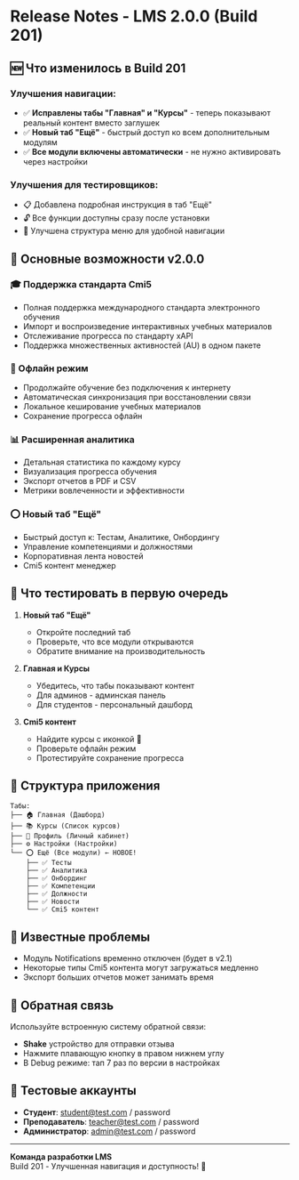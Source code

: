 # Release Notes - LMS 2.0.0 (Build 201)

## 🆕 Что изменилось в Build 201

### Улучшения навигации:
- ✅ **Исправлены табы "Главная" и "Курсы"** - теперь показывают реальный контент вместо заглушек
- ✅ **Новый таб "Ещё"** - быстрый доступ ко всем дополнительным модулям
- ✅ **Все модули включены автоматически** - не нужно активировать через настройки

### Улучшения для тестировщиков:
- 📋 Добавлена подробная инструкция в таб "Ещё"
- 🔓 Все функции доступны сразу после установки
- 📱 Улучшена структура меню для удобной навигации

## 🎉 Основные возможности v2.0.0

### 🎓 Поддержка стандарта Cmi5
- Полная поддержка международного стандарта электронного обучения
- Импорт и воспроизведение интерактивных учебных материалов
- Отслеживание прогресса по стандарту xAPI
- Поддержка множественных активностей (AU) в одном пакете

### 📱 Офлайн режим
- Продолжайте обучение без подключения к интернету
- Автоматическая синхронизация при восстановлении связи
- Локальное кеширование учебных материалов
- Сохранение прогресса офлайн

### 📊 Расширенная аналитика
- Детальная статистика по каждому курсу
- Визуализация прогресса обучения
- Экспорт отчетов в PDF и CSV
- Метрики вовлеченности и эффективности

### ⭕ Новый таб "Ещё"
- Быстрый доступ к: Тестам, Аналитике, Онбордингу
- Управление компетенциями и должностями
- Корпоративная лента новостей
- Cmi5 контент менеджер

## 🧪 Что тестировать в первую очередь

1. **Новый таб "Ещё"**
   - Откройте последний таб
   - Проверьте, что все модули открываются
   - Обратите внимание на производительность

2. **Главная и Курсы**
   - Убедитесь, что табы показывают контент
   - Для админов - админская панель
   - Для студентов - персональный дашборд

3. **Cmi5 контент**
   - Найдите курсы с иконкой 🎲
   - Проверьте офлайн режим
   - Протестируйте сохранение прогресса

## 📱 Структура приложения

```
Табы:
├── 🏠 Главная (Дашборд)
├── 📚 Курсы (Список курсов)
├── 👤 Профиль (Личный кабинет)
├── ⚙️ Настройки (Настройки)
└── ⭕ Ещё (Все модули) ← НОВОЕ!
    ├── ✅ Тесты
    ├── ✅ Аналитика
    ├── ✅ Онбординг
    ├── ✅ Компетенции
    ├── ✅ Должности
    ├── ✅ Новости
    └── ✅ Cmi5 контент
```

## 🐞 Известные проблемы

- Модуль Notifications временно отключен (будет в v2.1)
- Некоторые типы Cmi5 контента могут загружаться медленно
- Экспорт больших отчетов может занимать время

## 💬 Обратная связь

Используйте встроенную систему обратной связи:
- **Shake** устройство для отправки отзыва
- Нажмите плавающую кнопку в правом нижнем углу
- В Debug режиме: тап 7 раз по версии в настройках

## 🔐 Тестовые аккаунты

- **Студент**: student@test.com / password
- **Преподаватель**: teacher@test.com / password  
- **Администратор**: admin@test.com / password

---

**Команда разработки LMS**  
Build 201 - Улучшенная навигация и доступность! 🚀 